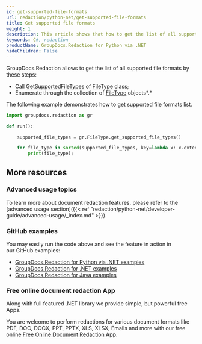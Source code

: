 ```yaml
---
id: get-supported-file-formats
url: redaction/python-net/get-supported-file-formats
title: Get supported file formats
weight: 1
description: This article shows that how to get the list of all supported file formats of GroupDocs.Redaction by using C#.
keywords: C#, redaction
productName: GroupDocs.Redaction for Python via .NET
hideChildren: False
---
```

GroupDocs.Redaction allows to get the list of all supported file formats by these steps:

*   Call [GetSupportedFileTypes](https://reference.groupdocs.com/redaction/python-net/groupdocs.redaction/filetype/get_supported_file_types/) of [FileType](https://reference.groupdocs.com/redaction/python-net/groupdocs.redaction/filetype/) class;
*   Enumerate through the collection of [FileType](https://reference.groupdocs.com/redaction/python-net/groupdocs.redaction/filetype/) objects*.*

The following example demonstrates how to get supported file formats list.

```python
import groupdocs.redaction as gr

def run():

    supported_file_types = gr.FileType.get_supported_file_types()

    for file_type in sorted(supported_file_types, key=lambda x: x.extension):
        print(file_type);
```

## More resources

### Advanced usage topics

To learn more about document redaction features, please refer to the [advanced usage section]({{< ref "redaction/python-net/developer-guide/advanced-usage/_index.md" >}}).

### GitHub examples

You may easily run the code above and see the feature in action in our GitHub examples:

*   [GroupDocs.Redaction for Python via .NET examples](https://github.com/groupdocs-redaction/GroupDocs.Redaction-for-Python-via-.NET)
*   [GroupDocs.Redaction for .NET examples](https://github.com/groupdocs-redaction/GroupDocs.Redaction-for-.NET)
*   [GroupDocs.Redaction for Java examples](https://github.com/groupdocs-redaction/GroupDocs.Redaction-for-Java)
    

### Free online document redaction App

Along with full featured .NET library we provide simple, but powerful free Apps.

You are welcome to perform redactions for various document formats like PDF, DOC, DOCX, PPT, PPTX, XLS, XLSX, Emails and more with our free online [Free Online Document Redaction App](https://products.groupdocs.app/redaction).

